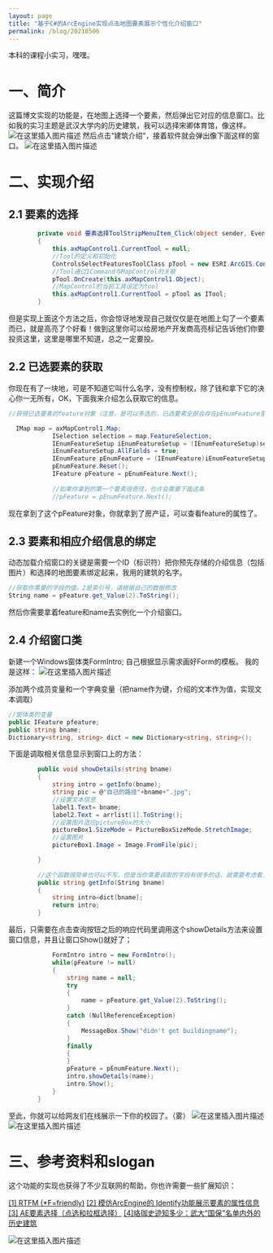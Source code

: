 ```yaml
---
layout: page
title: "基于C#的ArcEngine实现点击地图要素展示个性化介绍窗口"
permalink: /blog/20210506
---
```


本科的课程小实习，嘿嘿。
# 一、简介
这篇博文实现的功能是，在地图上选择一个要素，然后弹出它对应的信息窗口。比如我的实习主题是武汉大学内的历史建筑，我可以选择宋卿体育馆，像这样。
	![在这里插入图片描述](https://img-blog.csdnimg.cn/20210506173552330.png)
	然后点击“建筑介绍”，接着软件就会弹出像下面这样的窗口。
	![在这里插入图片描述](https://img-blog.csdnimg.cn/20210506173744697.png?x-oss-process=image/watermark,type_ZmFuZ3poZW5naGVpdGk,shadow_10,text_aHR0cHM6Ly9ibG9nLmNzZG4ubmV0L0xleGllbG92ZXNoYWly,size_16,color_FFFFFF,t_70)

	
# 二、实现介绍
## 2.1 要素的选择

```csharp
        private void 要素选择ToolStripMenuItem_Click(object sender, EventArgs e)
        {
            this.axMapControl1.CurrentTool = null;
            //Tool的定义和初始化
            ControlsSelectFeaturesToolClass pTool = new ESRI.ArcGIS.Controls.ControlsSelectFeaturesToolClass();
            //Tool通过ICommand与MapControl的关联
            pTool.OnCreate(this.axMapControl1.Object);
            //MapControl的当前工具设定为tool 
            this.axMapControl1.CurrentTool = pTool as ITool; 
        }

```
但是实现上面这个方法之后，你会惊讶地发现自己就仅仅是在地图上勾了一个要素而已，就是高亮了个好看！做到这里你可以给房地产开发商高亮标记告诉他们你要投资这里，这里是哪里不知道，总之一定要投。
## 2.2 已选要素的获取
你现在有了一块地，可是不知道它叫什么名字，没有控制权，除了钱和拿下它的决心你一无所有，OK，下面我来介绍怎么获取它的信息。

```csharp
//获得已选要素的feature对象（注意，是可以多选的，已选要素全部会存在pEnumFeature里面，可以一直Next()直到没有下一位）

  IMap map = axMapControl1.Map;
            ISelection selection = map.FeatureSelection;
            IEnumFeatureSetup iEnumFeatureSetup = (IEnumFeatureSetup)selection;
            iEnumFeatureSetup.AllFields = true;
            IEnumFeature pEnumFeature = (IEnumFeature)iEnumFeatureSetup;
            pEnumFeature.Reset();
            IFeature pFeature = pEnumFeature.Next();
            
            //如果你拿到的第一个要素很奇怪，也许会需要下面这条
            //pFeature = pEnumFeature.Next(); 
```
现在拿到了这个pFeature对象，你就拿到了房产证，可以查看feature的属性了。

## 2.3 要素和相应介绍信息的绑定
动态加载介绍窗口的关键是需要一个ID（标识符）把你预先存储的介绍信息（包括图片）和选择的地图要素绑定起来，我用的建筑的名字。

```csharp
//获取你需要的字段的值，2是索引号，请根据自己的数据修改
String name = pFeature.get_Value(2).ToString();
```
然后你需要拿着feature和name去实例化一个介绍窗口。
## 2.4 介绍窗口类
新建一个Windows窗体类FormIntro;
自己根据显示需求画好Form的模板。
我的是这样：
![在这里插入图片描述](https://img-blog.csdnimg.cn/20210506182108240.png?x-oss-process=image/watermark,type_ZmFuZ3poZW5naGVpdGk,shadow_10,text_aHR0cHM6Ly9ibG9nLmNzZG4ubmV0L0xleGllbG92ZXNoYWly,size_16,color_FFFFFF,t_70)

添加两个成员变量和一个字典变量（把name作为键，介绍的文本作为值，实现文本调取）

```csharp
//窗体类的变量
public IFeature pfeature;
public string bname;
Dictionary<string, string> dict = new Dictionary<string, string>();
```
下面是调取相关信息显示到窗口上的方法：

```csharp
        public void showDetails(string bname)
        {
            string intro = getInfo(bname);
            string pic = @"自己的路径"+bname+".jpg";
            //设置文本信息
            label1.Text= bname;
            label2.Text = arrlist[1].ToString();
            //设置图片适应pictureBox的大小
            pictureBox1.SizeMode = PictureBoxSizeMode.StretchImage;
            //设置图片
            pictureBox1.Image = Image.FromFile(pic);

        }
        
        //这个函数很简单也可以不写。但是当你需要调取的字段有很多的话，就需要考虑看上去比较聪明的写法^^
	    public string getInfo(String bname)
        {
            string intro=dict[bname];
            return intro;
        }
```
最后，只需要在点击查询按钮之后的响应代码里调用这个showDetails方法来设置窗口信息，并且让窗口Show()就好了；

```csharp
		    FormIntro intro = new FormIntro();
            while(pFeature != null)
            {                             
                string name = null;
                try
                {
                    name = pFeature.get_Value(2).ToString();
                }
                catch (NullReferenceException)
                {
                    MessageBox.Show("didn't get buildingname");   
                }
                finally
                {
                }
                pFeature = pEnumFeature.Next(); 
                intro.showDetails(name);
                intro.Show();                              
            }
        }
```
至此，你就可以给网友们在线展示一下你的校园了。（雾）
![在这里插入图片描述](https://img-blog.csdnimg.cn/20210506184829635.png?x-oss-process=image/watermark,type_ZmFuZ3poZW5naGVpdGk,shadow_10,text_aHR0cHM6Ly9ibG9nLmNzZG4ubmV0L0xleGllbG92ZXNoYWly,size_16,color_FFFFFF,t_70)
![在这里插入图片描述](https://img-blog.csdnimg.cn/2021050618490249.png?x-oss-process=image/watermark,type_ZmFuZ3poZW5naGVpdGk,shadow_10,text_aHR0cHM6Ly9ibG9nLmNzZG4ubmV0L0xleGllbG92ZXNoYWly,size_16,color_FFFFFF,t_70)
# 三、参考资料和slogan
这个功能的实现也获得了不少互联网的帮助，你也许需要一些扩展知识：

[[1] RTFM        (*F=friendly)](https://desktop.arcgis.com/en/arcobjects/latest/net/webframe.htm#welcome.htm)
[[2] 模仿ArcEngine的 Identify功能展示要素的属性信息](https://blog.csdn.net/the_snail/article/details/82285064?utm_medium=distribute.pc_relevant_download.none-task-blog-baidujs-1.nonecase&depth_1-utm_source=distribute.pc_relevant_download.none-task-blog-baidujs-1.nonecase)
[[3] AE要素选择（点选和拉框选择）](https://www.cnblogs.com/arxive/p/6109959.html)
[[4]珞珈史迹知多少：武大“国保”名单内外的历史建筑](https://baijiahao.baidu.com/s?id=1669347956531297602&wfr=spider&for=pc)

![在这里插入图片描述](https://img-blog.csdnimg.cn/20210506191253134.png)


